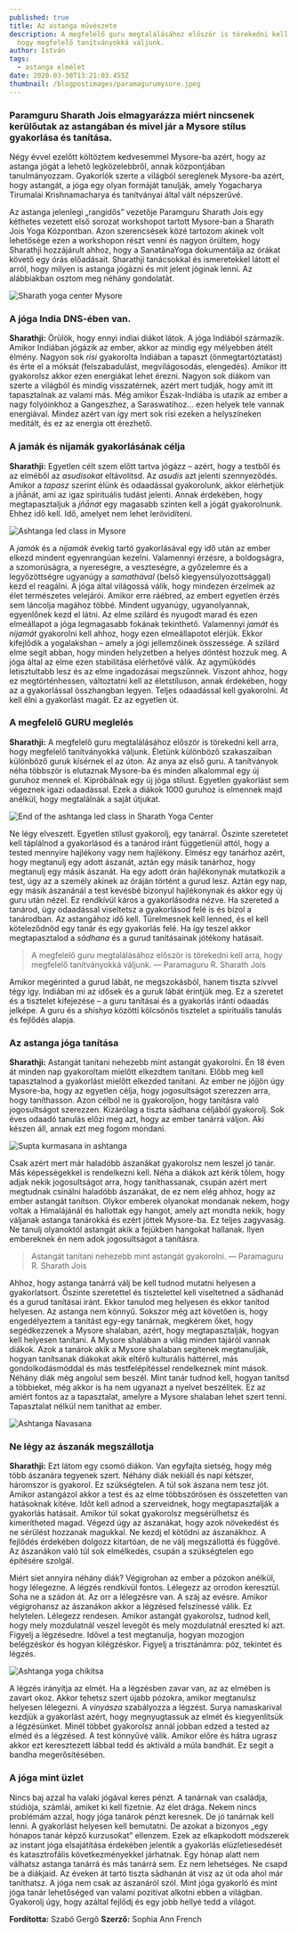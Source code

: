 ```yaml
---
published: true
title: Az astanga művészete
description: A megfelelő guru megtalálásához először is törekedni kell arra,
  hogy megfelelő tanítványokká váljunk.
author: István
tags:
  - astanga elmélet
date: 2020-03-30T13:21:03.455Z
thumbnail: /blogpostimages/paramagurumysore.jpeg
---
```

### Paramguru Sharath Jois elmagyarázza miért nincsenek kerülőutak az astangában és mivel jár a Mysore stílus gyakorlása és tanítása.

Négy évvel ezelőtt költöztem kedvesemmel Mysore-ba azért, hogy az astanga jógát a lehető legközelebbről, annak központjában tanulmányozzam. Gyakorlók szerte a világból sereglenek Mysore-ba azért, hogy astangát, a jóga egy olyan formáját tanulják, amely Yogacharya Tirumalai Krishnamacharya és tanítványai által vált népszerűvé.

Az astanga jelenlegi „rangidős” vezetője Paramguru Sharath Jois egy kéthetes vezetett első sorozat workshopot tartott Mysore-ban a Sharath Jois Yoga Központban. Azon szerencsések közé tartozom akinek volt lehetősége ezen a workshopon részt venni és nagyon örültem, hogy Sharathji hozzájárult ahhoz, hogy a SanatãnaYoga dokumentálja az órákat követő egy órás előadásait. Sharathji tanácsokkal és ismeretekkel látott el arról, hogy milyen is astanga jógázni és mit jelent jóginak lenni. Az alábbiakban osztom meg néhány gondolatát.

![Sharath yoga center Mysore](/blogpostimages/2.jpg)

### A jóga India DNS-ében van.

**Sharathji:** Örülök, hogy ennyi indiai diákot látok. A jóga Indiából származik. Amikor Indiában jógázik az ember, akkor az mindig egy mélyebben átélt élmény. Nagyon sok *risi* gyakorolta Indiában a tapaszt (önmegtartóztatást) és érte el a móksát (felszabadulást, megvilágosodás, elengedés). Amikor itt gyakorolsz akkor ezen energiákat lehet érezni. Nagyon sok diákom van szerte a világból és mindig visszatérnek, azért mert tudják, hogy amit itt tapasztalnak az valami más. Még amikor Észak-Indiába is utazik az ember a nagy folyóinkhoz a Gangeszhez, a Saraswatihoz… ezen helyek tele vannak energiával. Mindez azért van így mert sok risi ezeken a helyszíneken meditált, és ez az energia ott érezhető.

### A jamák és nijamák gyakorlásának célja

**Sharathji:**  Egyetlen célt szem előtt tartva jógázz – azért, hogy a testből és az elméből az *asudisokat* eltávolítsd. Az *asudis* azt jelenti szennyeződés. Amikor a *tapasz* szerint élünk és odaadással gyakorolunk, akkor elérhetjük a jñā́nát, ami az igaz spirituális tudást jelenti. Annak érdekében, hogy megtapasztaljuk a *jñā́nát* egy magasabb szinten kell a jógát gyakorolnunk. Ehhez idő kell. Idő, amelyet nem lehet lerövidíteni.

![Ashtanga led class in Mysore](/blogpostimages/3c.jpeg)

A *jamák* és a *nijamák* évekig tartó gyakorlásával egy idő után az ember elkezd mindent egyenrangúan kezelni. Valamennyi érzésre, a boldogságra, a szomorúságra, a nyereségre, a veszteségre, a győzelemre és a legyőzöttségre ugyanúgy a *samathával* (belső kiegyensúlyozottsággal) kezd el reagálni. A jóga által világossá válik, hogy mindezen érzelmek az élet természetes velejárói. Amikor erre ráébred, az embert egyetlen érzés sem láncolja magához többé. Mindent ugyanúgy, ugyanolyannak, egyenlőnek kezd el látni. Az elme szilárd és nyugodt marad és ezen elmeállapot a jóga legmagasabb fokának tekinthető. Valamennyi *jamát* és *nijamát* gyakorolni kell ahhoz, hogy ezen elmeállapotot elérjük. Ekkor kifejlődik a yogalakshan – amely a jógi jellemzőinek összessége.
A szilárd elme segít abban, hogy minden helyzetben a helyes döntést hozzuk meg. A jóga által az elme ezen stabilitása elérhetővé válik. Az agyműködés letisztultabb lesz és az elme ingadozásai megszűnnek. Viszont ahhoz, hogy ez megtörténhessen, változtatni kell az életstíluson, annak érdekében, hogy az a gyakorlással összhangban legyen. Teljes odaadással kell gyakorolni. Át kell élni a gyakorlást magát. Ez az egyetlen út.

### A megfelelő GURU meglelés

**Sharathji:** A megfelelő guru megtalálásához először is törekedni kell arra, hogy megfelelő tanítványokká váljunk. Életünk különböző szakaszaiban különböző guruk kísérnek el az úton. Az anya az első guru. A tanítványok néha többször is elutaznak Mysore-ba és minden alkalommal egy új guruhoz mennek el. Kipróbálnak egy új jóga stílust. Egyetlen gyakorlást sem végeznek igazi odaadással. Ezek a diákok 1000 guruhoz is elmennek majd anélkül, hogy megtalálnák a saját útjukat.

![End of the ashtanga led class in Sharath Yoga Center](/blogpostimages/4a.jpeg)

Ne légy elveszett. Egyetlen stílust gyakorolj, egy tanárral. Őszinte szeretetet kell táplálnod a gyakorlásod és a tanárod iránt függetlenül attól, hogy a tested mennyire hajlékony vagy nem hajlékony. Elmész egy tanárhoz azért, hogy megtanulj egy adott ászanát, aztán egy másik tanárhoz, hogy megtanulj egy másik ászanát. Ha egy adott órán hajlékonynak mutatkozik a test, úgy az a személy akinek az óráján történt a gurud lesz. Aztán egy nap, egy másik ászanánál a test kevésbé bizonyul hajlékonynak és akkor egy új guru után nézel. Ez rendkívül káros a gyakorlásodra nézve. Ha szereted a tanárod, úgy odaadással viseltetsz a gyakorlásod felé is és bízol a tanárodban. Az astangához idő kell. Türelmesnek kell lenned, és el kell köteleződnöd egy tanár és egy gyakorlás felé. Ha így teszel akkor megtapasztalod a *sādhana* és a gurud tanításainak jótékony hatásait.

> A megfelelő guru megtalálásához először is törekedni kell arra, hogy megfelelő tanítványokká váljunk.
> — Paramaguru R. Sharath Jois

Amikor megérinted a gurud lábát, ne megszokásból, hanem tiszta szívvel tégy így. Indiában mi az idősek és a guruk lábát érintjük meg. Ez a szeretet és a tisztelet kifejezése – a guru tanításai és a gyakorlás iránti odaadás jelképe. A guru és a *shishya* közötti kölcsönös tisztelet a spirituális tanulás és fejlődés alapja.

### Az astanga jóga tanítása

**Sharathji:** Astangát tanítani nehezebb mint astangát gyakorolni. Én 18 éven át minden nap gyakoroltam mielőtt elkezdtem tanítani. Előbb meg kell tapasztalnod a gyakorlást mielőtt elkezded tanítani. Az ember ne jöjjön úgy Mysore-ba, hogy az egyetlen célja, hogy jogosultságot szerezzen arra, hogy taníthasson. Azon célból ne is gyakoroljon, hogy tanításra való jogosultságot szerezzen. Kizárólag a tiszta sādhana céljából gyakorolj. Sok éves odaadó tanulás előzi meg azt, hogy az ember tanárrá váljon. Aki készen áll, annak ezt meg fogom mondani.

![Supta kurmasana in ashtanga ](/blogpostimages/5a.jpeg)

Csak azért mert már haladóbb ászanákat gyakorolsz nem leszel jó tanár. Más képességekkel is rendelkezni kell. Néha a diákok azt kérik tőlem, hogy adjak nekik jogosultságot arra, hogy taníthassanak, csupán azért mert megtudnak csinálni haladóbb ászanákat, de ez nem elég ahhoz, hogy az ember astangát tanítson. Olykor emberek olyanokat mondanak nekem, hogy voltak a Himalájánál és hallottak egy hangot, amely azt mondta nekik, hogy váljanak astanga tanárokká és ezért jöttek Mysore-ba. Ez teljes zagyvaság. Ne tanulj olyanoktól astangát akik a fejükben hangokat hallanak. Ilyen embereknek én nem adok jogosultságot a tanításra.

> Astangát tanítani nehezebb mint astangát gyakorolni.
> — Paramaguru R. Sharath Jois

Ahhoz, hogy astanga tanárrá válj be kell tudnod mutatni helyesen a gyakorlatsort. Őszinte szeretettel és tisztelettel kell viseltetned a sādhanád és a gurud tanításai iránt. Ekkor tanulod meg helyesen és ekkor tanítod helyesen. Az astanga nem könnyű. Sokszor még azt követően is, hogy engedélyeztem a tanítást egy-egy tanárnak, megkérem őket, hogy segédkezzenek a Mysore shalaban, azért, hogy megtapasztalják, hogyan kell helyesen tanítani. A Mysore shalában a világ minden tájáról vannak diákok. Azok a tanárok akik a Mysore shalaban segítenek megtanulják, hogyan tanítsanak diákokat akik eltérő kulturális háttérrel, más gondolkodásmóddal és más testfelépítéssel rendelkeznek mint mások. Néhány diák még angolul sem beszél. Mint tanár tudnod kell, hogyan tanítsd a többieket, még akkor is ha nem ugyanazt a nyelvet beszélitek. Ez az amiért fontos az a tapasztalat, amelyre a Mysore shalaban lehet szert tenni. Tapasztalat nélkül nem taníthat az ember.

![Ashtanga Navasana](/blogpostimages/6b.jpeg)

### Ne légy az ászanák megszállotja

**Sharathji:** Ezt látom egy csomó diákon. Van egyfajta sietség, hogy még több ászanára tegyenek szert. Néhány diák nekiáll és napi kétszer, háromszor is gyakorol. Ez szükségtelen. A túl sok ászana nem tesz jót. Amikor astangázol akkor a test és az elme többszörösen és összetetten van hatásoknak kitéve. Időt kell adnod a szerveidnek, hogy megtapasztalják a gyakorlás hatásait. Amikor túl sokat gyakorolsz megsérülhetsz és kimerítheted magad. Végezd úgy az ászanákat, hogy azok növekedést és ne sérülést hozzanak magukkal. Ne kezdj el kötődni az ászanákhoz. A fejlődés érdekében dolgozz kitartóan, de ne válj megszállottá és függővé. Az ászanákon való túl sok elmélkedés, csupán a szükségtelen ego építésére szolgál.

Miért siet annyira néhány diák? Végigrohan az ember a pózokon anélkül, hogy lélegezne. A légzés rendkívül fontos. Lélegezz az orrodon keresztül. Soha ne a szádon át. Az orr a lélegzésre van. A száj az evésre. Amikor végigrohansz az ászanákon akkor a légzésed felszínessé válik. Ez helytelen. Lélegezz rendesen. Amikor astangát gyakorolsz, tudnod kell, hogy mely mozdulatnál veszel levegőt és mely mozdulatnál ereszted ki azt. Figyelj a légzésedre. Idővel a test megtanulja, hogyan mozogjon belégzéskor és hogyan kilégzéskor. Figyelj a trisztánámra: póz, tekintet és légzés.

![Ashtanga yoga chikitsa](/blogpostimages/7b.jpeg)

A légzés irányítja az elmét. Ha a légzésben zavar van, az az elmében is zavart okoz. Akkor tehetsz szert újabb pózokra, amikor megtanulsz helyesen lélegezni.  A *vinyásza* szabályozza a légzést. Surya namaskarival kezdjük a gyakorlást azért, hogy megnyugtassuk az elmét és kiegyenlítsük a légzésünket. Minél többet gyakorolsz annál jobban edzed a tested az elméd és a légzésed. A test könnyűvé válik.
Amikor előre és hátra ugrasz akkor ezt keresztezett lábbal tedd és aktiváld a múla bandhát. Ez segít a bandha megerősítésében.

### A jóga mint üzlet

Nincs baj azzal ha valaki jógával keres pénzt. A tanárnak van családja, stúdiója, számlái, amiket ki kell fizetnie. Az élet drága. Nekem nincs problémám azzal, hogy jóga tanárok pénzt keresnek. De jó tanárnak kell lenni. A gyakorlást helyesen kell bemutatni. De azokat a bizonyos „egy hónapos tanár képző kurzusokat” ellenzem. Ezek az elkapkodott módszerek az instant jóga elsajátítása érdekében jelentik a gyakorlás elüzletiesedését és katasztrofális következményekkel járhatnak. Egy hónap alatt nem válhatsz astanga tanárrá és más tanárrá sem. Ez nem lehetséges. Ne csapd be a diákjaid. Az éveken át tartó tiszta sādhanán át visz az út oda ahol már taníthatsz.
A jóga nem csak az ászanáról szól. Mint jóga gyakorló és mint jóga tanár lehetőséged van valami pozitívat alkotni ebben a világban. Gyakorolj úgy, hogy azáltal fejlődj és egy jobb hellyé tedd a világot.

**Fordította:** Szabó Gergő
**Szerző:** Sophia Ann French

